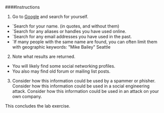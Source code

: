 ####Instructions

1. Go to [Google](www.google.com) and search for yourself.
  * `Search for your name. (in quotes, and without them)
  * `Search for any aliases or handles you have used online.
  * `Search for any email addresses you have used in the past.
  * `If many people with the same name are found, you can often limit them with geographic keywords: "Mike Bailey" Seattle
2. Note what results are returned.
  * You will likely find some social networking profiles.
  * You also may find old forum or mailing list posts.
3. Consider how this information could be used by a spammer or phisher. Consider how this information could be used in a social engineering attack. Consider how this information could be used in an attack on your own company.

This concludes the lab exercise.
